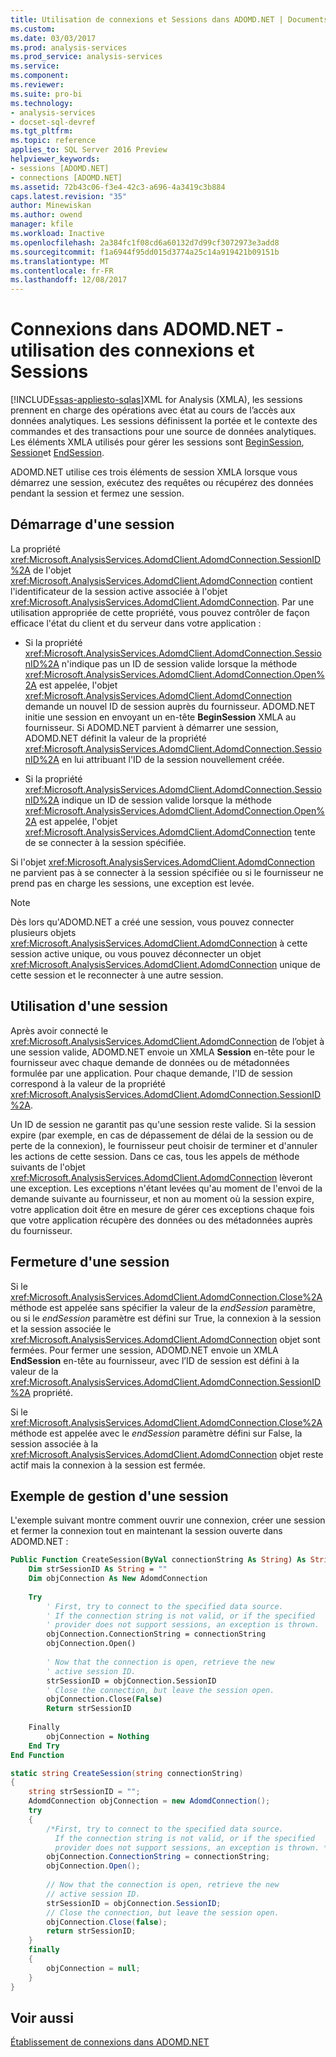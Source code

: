 ```yaml
---
title: Utilisation de connexions et Sessions dans ADOMD.NET | Documents Microsoft
ms.custom: 
ms.date: 03/03/2017
ms.prod: analysis-services
ms.prod_service: analysis-services
ms.service: 
ms.component: 
ms.reviewer: 
ms.suite: pro-bi
ms.technology:
- analysis-services
- docset-sql-devref
ms.tgt_pltfrm: 
ms.topic: reference
applies_to: SQL Server 2016 Preview
helpviewer_keywords:
- sessions [ADOMD.NET]
- connections [ADOMD.NET]
ms.assetid: 72b43c06-f3e4-42c3-a696-4a3419c3b884
caps.latest.revision: "35"
author: Minewiskan
ms.author: owend
manager: kfile
ms.workload: Inactive
ms.openlocfilehash: 2a384fc1f08cd6a60132d7d99cf3072973e3add8
ms.sourcegitcommit: f1a6944f95dd015d3774a25c14a919421b09151b
ms.translationtype: MT
ms.contentlocale: fr-FR
ms.lasthandoff: 12/08/2017
---
```

# <a name="connections-in-adomdnet---working-with-connections-and-sessions"></a>Connexions dans ADOMD.NET - utilisation des connexions et Sessions
[!INCLUDE[ssas-appliesto-sqlas](../../includes/ssas-appliesto-sqlas.md)]XML for Analysis (XMLA), les sessions prennent en charge des opérations avec état au cours de l’accès aux données analytiques. Les sessions définissent la portée et le contexte des commandes et des transactions pour une source de données analytiques. Les éléments XMLA utilisés pour gérer les sessions sont [BeginSession](../../analysis-services/xmla/xml-elements-headers/beginsession-element-xmla.md), [Session](../../analysis-services/xmla/xml-elements-headers/session-element-xmla.md)et [EndSession](../../analysis-services/xmla/xml-elements-headers/endsession-element-xmla.md).  
  
 ADOMD.NET utilise ces trois éléments de session XMLA lorsque vous démarrez une session, exécutez des requêtes ou récupérez des données pendant la session et fermez une session.  
  
## <a name="starting-a-session"></a>Démarrage d'une session  
 La propriété <xref:Microsoft.AnalysisServices.AdomdClient.AdomdConnection.SessionID%2A> de l'objet <xref:Microsoft.AnalysisServices.AdomdClient.AdomdConnection> contient l'identificateur de la session active associée à l'objet <xref:Microsoft.AnalysisServices.AdomdClient.AdomdConnection>. Par une utilisation appropriée de cette propriété, vous pouvez contrôler de façon efficace l'état du client et du serveur dans votre application :  
  
-   Si la propriété <xref:Microsoft.AnalysisServices.AdomdClient.AdomdConnection.SessionID%2A> n'indique pas un ID de session valide lorsque la méthode <xref:Microsoft.AnalysisServices.AdomdClient.AdomdConnection.Open%2A> est appelée, l'objet <xref:Microsoft.AnalysisServices.AdomdClient.AdomdConnection> demande un nouvel ID de session auprès du fournisseur. ADOMD.NET initie une session en envoyant un en-tête **BeginSession** XMLA au fournisseur. Si ADOMD.NET parvient à démarrer une session, ADOMD.NET définit la valeur de la propriété <xref:Microsoft.AnalysisServices.AdomdClient.AdomdConnection.SessionID%2A> en lui attribuant l'ID de la session nouvellement créée.  
  
-   Si la propriété <xref:Microsoft.AnalysisServices.AdomdClient.AdomdConnection.SessionID%2A> indique un ID de session valide lorsque la méthode <xref:Microsoft.AnalysisServices.AdomdClient.AdomdConnection.Open%2A> est appelée, l'objet <xref:Microsoft.AnalysisServices.AdomdClient.AdomdConnection> tente de se connecter à la session spécifiée.  
  
 Si l'objet <xref:Microsoft.AnalysisServices.AdomdClient.AdomdConnection> ne parvient pas à se connecter à la session spécifiée ou si le fournisseur ne prend pas en charge les sessions, une exception est levée.  
  
> [!NOTE]  
>  Dès lors qu'ADOMD.NET a créé une session, vous pouvez connecter plusieurs objets <xref:Microsoft.AnalysisServices.AdomdClient.AdomdConnection> à cette session active unique, ou vous pouvez déconnecter un objet <xref:Microsoft.AnalysisServices.AdomdClient.AdomdConnection> unique de cette session et le reconnecter à une autre session.  
  
## <a name="working-in-a-session"></a>Utilisation d'une session  
 Après avoir connecté le <xref:Microsoft.AnalysisServices.AdomdClient.AdomdConnection> de l’objet à une session valide, ADOMD.NET envoie un XMLA **Session** en-tête pour le fournisseur avec chaque demande de données ou de métadonnées formulée par une application. Pour chaque demande, l'ID de session correspond à la valeur de la propriété <xref:Microsoft.AnalysisServices.AdomdClient.AdomdConnection.SessionID%2A>.  
  
 Un ID de session ne garantit pas qu'une session reste valide. Si la session expire (par exemple, en cas de dépassement de délai de la session ou de perte de la connexion), le fournisseur peut choisir de terminer et d'annuler les actions de cette session. Dans ce cas, tous les appels de méthode suivants de l'objet <xref:Microsoft.AnalysisServices.AdomdClient.AdomdConnection> lèveront une exception. Les exceptions n'étant levées qu'au moment de l'envoi de la demande suivante au fournisseur, et non au moment où la session expire, votre application doit être en mesure de gérer ces exceptions chaque fois que votre application récupère des données ou des métadonnées auprès du fournisseur.  
  
## <a name="closing-a-session"></a>Fermeture d'une session  
 Si le <xref:Microsoft.AnalysisServices.AdomdClient.AdomdConnection.Close%2A> méthode est appelée sans spécifier la valeur de la *endSession* paramètre, ou si le *endSession* paramètre est défini sur True, la connexion à la session et la session associée le <xref:Microsoft.AnalysisServices.AdomdClient.AdomdConnection> objet sont fermées. Pour fermer une session, ADOMD.NET envoie un XMLA **EndSession** en-tête au fournisseur, avec l’ID de session est défini à la valeur de la <xref:Microsoft.AnalysisServices.AdomdClient.AdomdConnection.SessionID%2A> propriété.  
  
 Si le <xref:Microsoft.AnalysisServices.AdomdClient.AdomdConnection.Close%2A> méthode est appelée avec le *endSession* paramètre défini sur False, la session associée à la <xref:Microsoft.AnalysisServices.AdomdClient.AdomdConnection> objet reste actif mais la connexion à la session est fermée.  
  
## <a name="example-of-managing-a-session"></a>Exemple de gestion d'une session  
 L'exemple suivant montre comment ouvrir une connexion, créer une session et fermer la connexion tout en maintenant la session ouverte dans ADOMD.NET :  
  
```vb  
Public Function CreateSession(ByVal connectionString As String) As String  
    Dim strSessionID As String = ""  
    Dim objConnection As New AdomdConnection  
  
    Try  
        ' First, try to connect to the specified data source.  
        ' If the connection string is not valid, or if the specified  
        ' provider does not support sessions, an exception is thrown.  
        objConnection.ConnectionString = connectionString  
        objConnection.Open()  
  
        ' Now that the connection is open, retrieve the new  
        ' active session ID.  
        strSessionID = objConnection.SessionID  
        ' Close the connection, but leave the session open.  
        objConnection.Close(False)  
        Return strSessionID  
  
    Finally  
        objConnection = Nothing  
    End Try  
End Function  
```  
  
```csharp  
static string CreateSession(string connectionString)  
{  
    string strSessionID = "";  
    AdomdConnection objConnection = new AdomdConnection();  
    try  
    {  
        /*First, try to connect to the specified data source.  
          If the connection string is not valid, or if the specified  
          provider does not support sessions, an exception is thrown. */  
        objConnection.ConnectionString = connectionString;  
        objConnection.Open();  
  
        // Now that the connection is open, retrieve the new  
        // active session ID.  
        strSessionID = objConnection.SessionID;  
        // Close the connection, but leave the session open.  
        objConnection.Close(false);  
        return strSessionID;  
    }  
    finally  
    {  
        objConnection = null;  
    }  
}  
```  
  
## <a name="see-also"></a>Voir aussi  
 [Établissement de connexions dans ADOMD.NET](../../analysis-services/multidimensional-models-adomd-net-client/connections-in-adomd-net.md)  
  
  
